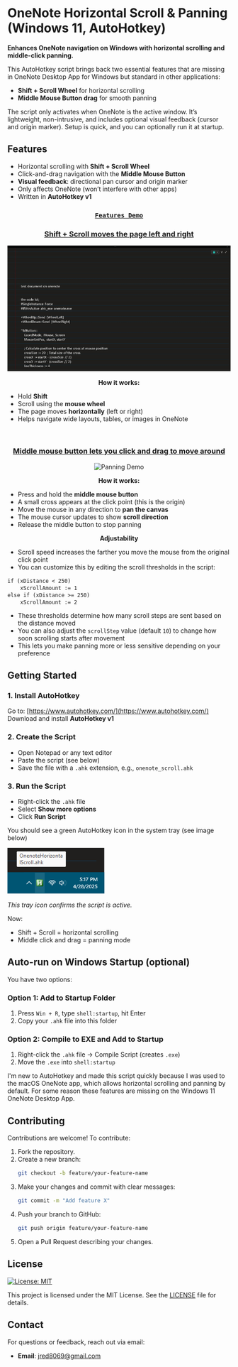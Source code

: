 # OneNote Horizontal Scroll & Panning (Windows 11, AutoHotkey)

**Enhances OneNote navigation on Windows with horizontal scrolling and middle-click panning.**

This AutoHotkey script brings back two essential features that are missing in OneNote Desktop App for Windows but standard in other applications:

- **Shift + Scroll Wheel** for horizontal scrolling  
- **Middle Mouse Button drag** for smooth panning

The script only activates when OneNote is the active window. It’s lightweight, non-intrusive, and includes optional visual feedback (cursor and origin marker). Setup is quick, and you can optionally run it at startup.

## Features

- Horizontal scrolling with **Shift + Scroll Wheel**  
- Click-and-drag navigation with the **Middle Mouse Button**  
- **Visual feedback**: directional pan cursor and origin marker
- Only affects OneNote (won’t interfere with other apps)
- Written in **AutoHotkey v1**

<div align="center">
  <h3><u><code>Features Demo</code></u></h3>
</div>

<div align="center">
  <h3><u><strong>Shift + Scroll</strong> moves the page left and right</u></h3>
  <img src="images/shiftscroll_demo.gif" alt="Shift Scroll Demo">
</div>

<div align="center">
  <p><strong>How it works:</strong></p>
</div>
<ul>
  <li>Hold <strong>Shift</strong></li>
  <li>Scroll using the <strong>mouse wheel</strong></li>
  <li>The page moves <strong>horizontally</strong> (left or right)</li>
  <li>Helps navigate wide layouts, tables, or images in OneNote</li>
</ul>

<br>

<div align="center">
  <h3><u><strong>Middle mouse button</strong> lets you click and drag to move around</u></h3>
  <img src="images/crosshair_demo.gif" alt="Panning Demo">
</div>

<div align="center">
  <p><strong>How it works:</strong></p>
</div>
<ul>
  <li>Press and hold the <strong>middle mouse button</strong></li>
  <li>A small cross appears at the click point (this is the origin)</li>
  <li>Move the mouse in any direction to <strong>pan the canvas</strong></li>
  <li>The mouse cursor updates to show <strong>scroll direction</strong></li>
  <li>Release the middle button to stop panning</li>
</ul>

<div align="center">
  <p><strong>Adjustability</strong></p>
</div>
<ul>
  <li>Scroll speed increases the farther you move the mouse from the original click point</li>
  <li>You can customize this by editing the scroll thresholds in the script:</li>
</ul>

```ahk
if (xDistance < 250)
    xScrollAmount := 1
else if (xDistance >= 250)
    xScrollAmount := 2
```

<ul>
  <li>These thresholds determine how many scroll steps are sent based on the distance moved</li>
  <li>You can also adjust the <code>scrollStep</code> value (default <code>10</code>) to change how soon scrolling starts after movement</li>
  <li>This lets you make panning more or less sensitive depending on your preference</li>
</ul>

## Getting Started

### 1. Install AutoHotkey

Go to: [https://www.autohotkey.com/](https://www.autohotkey.com/)  
Download and install **AutoHotkey v1**

### 2. Create the Script

- Open Notepad or any text editor
- Paste the script (see below)
- Save the file with a `.ahk` extension, e.g., `onenote_scroll.ahk`

### 3. Run the Script

- Right-click the `.ahk` file
- Select **Show more options**
- Click **Run Script**

You should see a green AutoHotkey icon in the system tray (see image below)

![AutoHotkey script running in system tray on Windows 11](images/trayDisplayW11.png)

*This tray icon confirms the script is active.*

Now:
- Shift + Scroll = horizontal scrolling
- Middle click and drag = panning mode

## Auto-run on Windows Startup (optional)

You have two options:

### Option 1: Add to Startup Folder

1. Press `Win + R`, type `shell:startup`, hit Enter  
2. Copy your `.ahk` file into this folder

### Option 2: Compile to EXE and Add to Startup

1. Right-click the `.ahk` file → Compile Script (creates `.exe`)
2. Move the `.exe` into `shell:startup`

I'm new to AutoHotkey and made this script quickly because I was used to the macOS OneNote app, which allows horizontal scrolling and panning by default. For some reason these features are missing on the Windows 11 OneNote Desktop App. 

## Contributing

Contributions are welcome! To contribute:

1. Fork the repository.  
2. Create a new branch:  
   ```bash
   git checkout -b feature/your-feature-name
   ```
3. Make your changes and commit with clear messages:  
   ```bash
   git commit -m "Add feature X"
   ```
4. Push your branch to GitHub:  
   ```bash
   git push origin feature/your-feature-name
   ```
5. Open a Pull Request describing your changes. 

## License

[![License: MIT](https://img.shields.io/badge/License-MIT-yellow.svg)](https://opensource.org/licenses/MIT)

This project is licensed under the MIT License. See the [LICENSE](LICENSE) file for details.

## Contact

For questions or feedback, reach out via email:
- **Email**: jred8069@gmail.com

